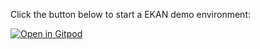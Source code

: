 Click the button below to start a EKAN demo environment:

[![Open in Gitpod](https://gitpod.io/button/open-in-gitpod.svg)](https://gitpod.io/#https://github.com/Sciensano-Healthdata/scn-fair-ekan-demo)
